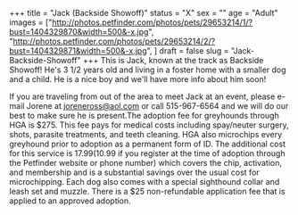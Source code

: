 +++
title = "Jack (Backside Showoff)"
status = "X"
sex = ""
age = "Adult"
images = ["http://photos.petfinder.com/photos/pets/29653214/1/?bust=1404329870&width=500&-x.jpg",
"http://photos.petfinder.com/photos/pets/29653214/2/?bust=1404329871&width=500&-x.jpg",
]
draft = false
slug = "Jack-Backside-Showoff"
+++
This is Jack, known at the track as Backside Showoff! He's 3 1/2 years old and living in a foster home with a smaller dog and a child. He is a nice boy and we'll have more info about him soon!

If you are traveling from out of the area to meet Jack at an event, please e-mail Jorene at joreneross@aol.com or call 515-967-6564 and we will do our best to make sure he is present.The adoption fee for greyhounds through HGA is $275. This fee pays for medical costs including spay/neuter surgery, shots, parasite treatments, and teeth cleaning. HGA also microchips every greyhound prior to adoption as a permanent form of ID. The additional cost for this service is $17.99 ($10.99 if you register at the time of adoption through the Petfinder website or phone number) which covers the chip, activation, and membership and is a substantial savings over the usual cost for microchipping. Each dog also comes with a special sighthound collar and leash set and muzzle. There is a $25 non-refundable application fee that is applied to an approved adoption.
